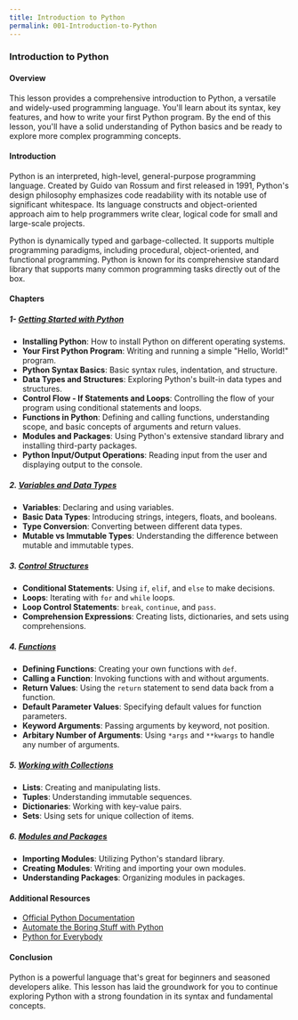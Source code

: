 ```yaml
---
title: Introduction to Python
permalink: 001-Introduction-to-Python
---
```


### Introduction to Python

#### Overview
This lesson provides a comprehensive introduction to Python, a versatile and widely-used programming language. You'll learn about its syntax, key features, and how to write your first Python program. By the end of this lesson, you'll have a solid understanding of Python basics and be ready to explore more complex programming concepts.

#### Introduction
Python is an interpreted, high-level, general-purpose programming language. Created by Guido van Rossum and first released in 1991, Python's design philosophy emphasizes code readability with its notable use of significant whitespace. Its language constructs and object-oriented approach aim to help programmers write clear, logical code for small and large-scale projects.

Python is dynamically typed and garbage-collected. It supports multiple programming paradigms, including procedural, object-oriented, and functional programming. Python is known for its comprehensive standard library that supports many common programming tasks directly out of the box.

#### Chapters

##### 1- **[Getting Started with Python](001-1-Getting-Started-with-Python)**
   - **Installing Python**: How to install Python on different operating systems.
   - **Your First Python Program**: Writing and running a simple "Hello, World!" program.
   - **Python Syntax Basics**: Basic syntax rules, indentation, and structure.
   - **Data Types and Structures**: Exploring Python's built-in data types and structures.
   - **Control Flow - If Statements and Loops**: Controlling the flow of your program using conditional statements and loops.
   - **Functions in Python**: Defining and calling functions, understanding scope, and basic concepts of arguments and return values.
   - **Modules and Packages**: Using Python's extensive standard library and installing third-party packages.
   - **Python Input/Output Operations**: Reading input from the user and displaying output to the console.

##### 2. **[Variables and Data Types](001-2-Variables-and-Data-Types)**
   - **Variables**: Declaring and using variables.
   - **Basic Data Types**: Introducing strings, integers, floats, and booleans.
   - **Type Conversion**: Converting between different data types.
   - **Mutable vs Immutable Types**: Understanding the difference between mutable and immutable types.

##### 3. **[Control Structures](001-3-Control-Structures)**
   - **Conditional Statements**: Using `if`, `elif`, and `else` to make decisions.
   - **Loops**: Iterating with `for` and `while` loops.
   - **Loop Control Statements**: `break`, `continue`, and `pass`.
   - **Comprehension Expressions**: Creating lists, dictionaries, and sets using comprehensions.

##### 4. **[Functions](001-4-Functions)**
   - **Defining Functions**: Creating your own functions with `def`.
   - **Calling a Function**: Invoking functions with and without arguments.
   - **Return Values**: Using the `return` statement to send data back from a function.
   - **Default Parameter Values**: Specifying default values for function parameters.
   - **Keyword Arguments**: Passing arguments by keyword, not position.
   - **Arbitary Number of Arguments**: Using `*args` and `**kwargs` to handle any number of arguments.

##### 5. **[Working with Collections](001-5-Working-with-Collections)**
   - **Lists**: Creating and manipulating lists.
   - **Tuples**: Understanding immutable sequences.
   - **Dictionaries**: Working with key-value pairs.
   - **Sets**: Using sets for unique collection of items.

##### 6. **[Modules and Packages](001-6-Modules-and-Packages)**
   - **Importing Modules**: Utilizing Python's standard library.
   - **Creating Modules**: Writing and importing your own modules.
   - **Understanding Packages**: Organizing modules in packages.

#### Additional Resources
- [Official Python Documentation](https://docs.python.org/3/)
- [Automate the Boring Stuff with Python](https://automatetheboringstuff.com/)
- [Python for Everybody](https://www.py4e.com/)

#### Conclusion
Python is a powerful language that's great for beginners and seasoned developers alike. This lesson has laid the groundwork for you to continue exploring Python with a strong foundation in its syntax and fundamental concepts.
